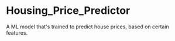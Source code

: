 # Housing_Price_Predictor
A ML model that's trained to predict house prices, based on certain features.
